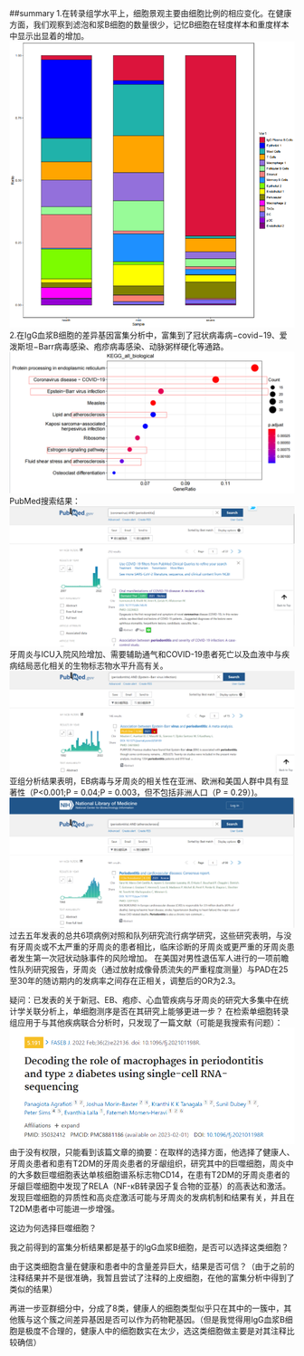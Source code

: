 ##summary
1.在转录组学水平上，细胞景观主要由细胞比例的相应变化。在健康方面，我们观察到滤泡和浆B细胞的数量很少，记忆B细胞在轻度样本和重度样本中显示出显着的增加。
![组成](./img/23.png "组成")
2.在IgG血浆B细胞的差异基因富集分析中，富集到了冠状病毒病−covid−19、爱泼斯坦−Barr病毒感染、疱疹病毒感染、动脉粥样硬化等通路。
![way1](./img/200.png "way")
PubMed搜索结果：
![find1](./img/101.png "find1")
牙周炎与ICU入院风险增加、需要辅助通气和COVID-19患者死亡以及血液中与疾病结局恶化相关的生物标志物水平升高有关。
![find2](./img/102.png "find2")
亚组分析结果表明，EB病毒与牙周炎的相关性在亚洲、欧洲和美国人群中具有显著性（P<0.001;P = 0.04;P = 0.003，但不包括非洲人口（P = 0.29）)。
![find3](./img/103.png "find3")
过去五年发表的总共6项病例对照和队列研究流行病学研究，这些研究表明，与没有牙周炎或不太严重的牙周炎的患者相比，临床诊断的牙周炎或更严重的牙周炎患者发生第一次冠状动脉事件的风险增加。
在美国对男性退伍军人进行的一项前瞻性队列研究报告，牙周炎（通过放射成像骨质流失的严重程度测量）与PAD在25至30年的随访期内的发病率之间存在正相关，调整后的OR为2.3。
 
疑问：已发表的关于新冠、EB、疱疹、心血管疾病与牙周炎的研究大多集中在统计学关联分析上，单细胞测序是否在其研究上能够更进一步？
在检索单细胞转录组应用于与其他疾病联合分析时，只发现了一篇文献（可能是我搜索有问题）：
![find4](./img/104.png "find4")
由于没有权限，只能看到该篇文章的摘要：在取样的选择方面，他选择了健康人、牙周炎患者和患有T2DM的牙周炎患者的牙龈组织，研究其中的巨噬细胞，周炎中的大多数巨噬细胞表达单核细胞谱系标志物CD14，在患有T2DM的牙周炎患者的牙龈巨噬细胞中发现了RELA（NF-κB转录因子复合物的亚基）的高表达和激活。发现巨噬细胞的异质性和高炎症激活可能与牙周炎的发病机制和结果有关，并且在T2DM患者中可能进一步增强。

这边为何选择巨噬细胞？

我之前得到的富集分析结果都是基于的IgG血浆B细胞，是否可以选择这类细胞？

由于这类细胞含量在健康和患者中的含量差异巨大，结果是否可信？（由于之前的注释结果并不是很准确，我暂且尝试了注释的上皮细胞，在他的富集分析中得到了类似的结果）

再进一步亚群细分中，分成了8类，健康人的细胞类型似乎只在其中的一簇中，其他簇与这个簇之间差异基因是否可以作为药物靶基因。（但是我觉得用IgG血浆B细胞是极度不合理的，健康人中的细胞数实在太少，选这类细胞做主要是对其注释比较确信）

